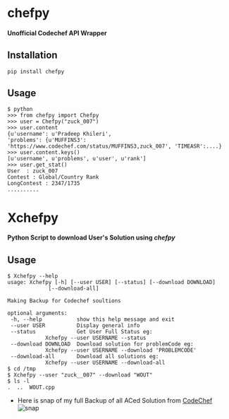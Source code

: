 # chefpy
#### Unofficial Codechef API Wrapper
## Installation
  ```
  pip install chefpy
  ```
## Usage
  ```
  $ python
  >>> from chefpy import Chefpy
  >>> user = Chefpy("zuck_007")
  >>> user.content
{u'username': u'Pradeep Khileri',
  'problems': {u'MUFFINS3': 'https://www.codechef.com/status/MUFFINS3,zuck_007', 'TIMEASR':....}
  >>> user.content.keys()
  [u'username', u'problems', u'user', u'rank']
  >>> user.get_stat()
  User  : zuck_007
  Contest : Global/Country Rank
  LongContest : 2347/1735
  ..........
  ```
  
# Xchefpy
  
#### Python Script to download  User's Solution using *chefpy*
## Usage
  ```
  $ Xchefpy --help
  usage: Xchefpy [-h] [--user USER] [--status] [--download DOWNLOAD]
               [--download-all]

  Making Backup for Codechef soultions

  optional arguments:
   -h, --help           show this help message and exit
   --user USER          Display general info
   --status             Get User Full Status eg:
              Xchefpy --user USERNAME --status
   --download DOWNLOAD  Download solution for problemCode eg:
              Xchefpy --user USERNAME --download 'PROBLEMCODE'
   --download-all       Download all solutions eg:
              Xchefpy --user USERNAME --download-all
  $ cd /tmp
  $ Xchefpy --user "zuck__007" --download "WOUT"
  $ ls -l
  .  ..  WOUT.cpp
  ```
  * Here is snap of my full Backup of all ACed Solution from [CodeChef](https://www.codechef.com/users/zuck_007)
  ![snap](http://i.imgur.com/ACpkMfz.png)
